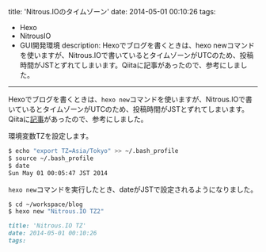 title: 'Nitrous.IOのタイムゾーン'
date: 2014-05-01 00:10:26
tags:
 - Hexo
 - NitrousIO
 - GUI開発環境
description: Hexoでブログを書くときは、hexo newコマンドを使いますが、Nitrous.IOで書いているとタイムゾーンがUTCのため、投稿時間がJSTとずれてしまいます。Qiitaに記事があったので、参考にしました。
---
Hexoでブログを書くときは、`hexo new`コマンドを使いますが、Nitrous.IOで書いているとタイムゾーンがUTCのため、投稿時間がJSTとずれてしまいます。
Qiitaに[記事](http://qiita.com/satton_maroyaka/items/961b1873797b0a13f1e6)があったので、参考にしました。
<!-- more -->
環境変数TZを設定します。
``` bash
$ echo "export TZ=Asia/Tokyo" >> ~/.bash_profile
$ source ~/.bash_profile
$ date                                                                        
Sun May 01 00:05:47 JST 2014
```
`hexo new`コマンドを実行したとき、dateがJSTで設定されるようになりました。

``` bash
$ cd ~/workspace/blog
$ hexo new "Nitrous.IO TZ2"
```

``` markdown ~/workspace/blog/source/_posts/nitrousio-tz.md
title: 'Nitrous.IO TZ'
date: 2014-05-01 00:10:26
tags:
```



